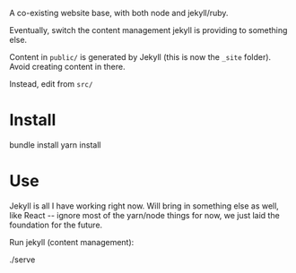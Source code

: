 
A co-existing website base, with both node and jekyll/ruby.

Eventually, switch the content management jekyll is providing to something else.

Content in `public/` is generated by Jekyll (this is now the `_site` folder).  Avoid creating content in there.

Instead, edit from `src/`

# Install

bundle install
yarn install

# Use

Jekyll is all I have working right now.  Will bring in something else as well,
like React -- ignore most of the yarn/node things for now, we just laid the
foundation for the future.

Run jekyll (content management):

  ./serve
